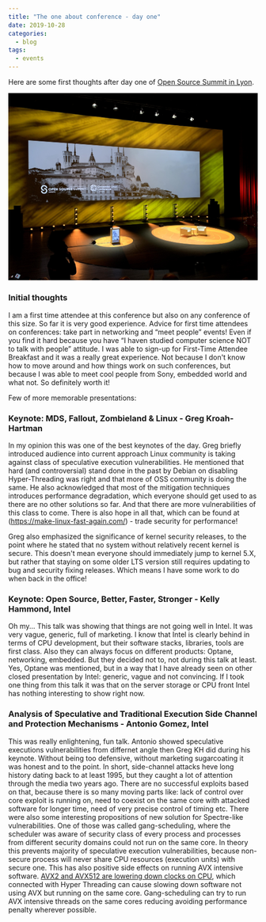 ```yaml
---
title: "The one about conference - day one"
date: 2019-10-28
categories:
  - blog
tags:
  - events
---
```

Here are some first thoughts after day one of [Open Source Summit in Lyon](https://events19.linuxfoundation.org/events/open-source-summit-europe-2019/). 

<p align="center">
<img src="/assets/images/2019-10-28-OSS-conference/stage.jpg" width="800">
</p>

### Initial thoughts
I am a first time attendee at this conference but also on any conference of this size. So far it is very good experience. Advice for first time attendees on conferences: take part in networking and “meet people” events! Even if you find it hard because you have “I haven studied computer science NOT to talk with people” attitude. I was able to sign-up for First-Time Attendee Breakfast and it was a really great experience. Not because I don't know how to move around and how things work on such conferences, but because I was able to meet cool people from Sony, embedded world and what not. So definitely worth it!

Few of more memorable presentations:
### Keynote: MDS, Fallout, Zombieland & Linux - Greg Kroah-Hartman
In my opinion this was one of the best keynotes of the day. Greg briefly introduced audience into current approach Linux community is taking against class of speculative execution vulnerabilities. He mentioned that hard (and controversial) stand done in the past by Debian on disabling Hyper-Threading was right and that more of OSS community is doing the same. He also acknowledged that most of the mitigation techniques introduces performance degradation, which everyone should get used to as there are no other solutions so far. And that there are more vulnerabilities of this class to come. There is also hope in all that, which can be found at (https://make-linux-fast-again.com/) - trade security for performance!

Greg also emphasized the significance of kernel security releases, to the point where he stated that no system without relatively recent kernel is secure. This doesn't mean everyone should immediately jump to kernel 5.X, but rather that staying on some older LTS version still requires updating to bug and security fixing releases. Which means I have some work to do when back in the office!

### Keynote: Open Source, Better, Faster, Stronger - Kelly Hammond, Intel
Oh my... This talk was showing that things are not going well in Intel. It was very vague, generic, full of marketing. I know that Intel is clearly behind in terms of CPU development, but their software stacks, libraries, tools are first class. Also they can always focus on different products: Optane, networking, embedded. But they decided not to, not during this talk at least. Yes, Optane was mentioned, but in a way that I have already seen on other closed presentation by Intel: generic, vague and not convincing. If I took one thing from this talk it was that on the server storage or CPU front Intel has nothing interesting to show right now.

### Analysis of Speculative and Traditional Execution Side Channel and Protection Mechanisms - Antonio Gomez, Intel 
This was really enlightening, fun talk. Antonio showed speculative executions vulnerabilities from differnet angle then Greg KH did during his keynote. Without being too defensive, without marketing sugarcoating it was honest and to the point. In short, side-channel attacks heve long history dating back to at least 1995, but they caught a lot of attention through the media two years ago. There are no successful exploits based on that, because there is so many moving parts like: lack of control over core exploit is running on, need to coexist on the same core with attacked software for longer time, need of very precise control of timing etc. There were also some interesting propositions of new solution for Spectre-like vulnerabilities. One of those was called gang-scheduling, where the scheduler was aware of security class of every process and processes from different security domains could not run on the same core. In theory this prevents majority of speculative execution vulnerabilities, because non-secure process will never share CPU resources (execution units) with secure one. This has also positive side effects on running AVX intensive software. [AVX2 and AVX512 are lowering down clocks on CPU](https://stackoverflow.com/questions/56852812/simd-instructions-lowering-cpu-frequency), which connected with Hyper Threading can cause slowing down software not using AVX but running on the same core. Gang-scheduling can try to run AVX intensive threads on the same cores reducing avoiding performance penalty wherever possible.

